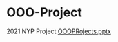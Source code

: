 # OOO-Project
2021 NYP Project
[OOOPRojects.pptx](https://github.com/thekumral/OOO-Project/files/8308963/OOOPRojects.pptx)
